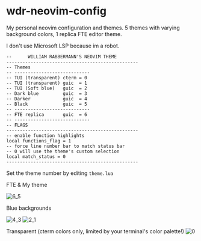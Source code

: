 # wdr-neovim-config
My personal neovim configuration and themes. 5 themes with varying background colors, 1 replica FTE editor theme.

I don't use Microsoft LSP because im a robot.
```
--		WILLIAM RABBERMANN'S NEOVIM THEME      
-------------------------------------------------
-- Themes      
-- ----------------------------      
-- TUI (transparent) cterm = 0
-- TUI (transparent) guic  = 1       
-- TUI (Soft blue)   guic  = 2   
-- Dark blue         guic  = 3    
-- Darker            guic  = 4       
-- Black             guic  = 5    
-- ----------------------------  
-- FTE replica       guic  = 6
-- ----------------------------  
-- FLAGS
-------------------------------------------------
-- enable function highlights
local functions_flag = 1
-- force line number bar to match status bar
-- 0 will use the theme's custom selection
local match_status = 0 
-------------------------------------------------
```
Set the theme number by editing ```theme.lua```


FTE & My theme

![6_5](https://user-images.githubusercontent.com/105755092/212413375-31a35a48-eb90-47d8-9a1e-92da31a8db42.png)

Blue backgrounds

![4_3](https://user-images.githubusercontent.com/105755092/212413401-14446592-15ff-4e37-86f5-e9d1117e08fb.png)
![2_1](https://user-images.githubusercontent.com/105755092/212413413-3326a3f8-bdfe-4dbc-b9a6-0318a5fd6dab.png)

Transparent
(cterm colors only, limited by your terminal's color palette!)
![0](https://user-images.githubusercontent.com/105755092/212415920-9f8010b2-99c3-46c2-810c-c9f6da425155.png)



